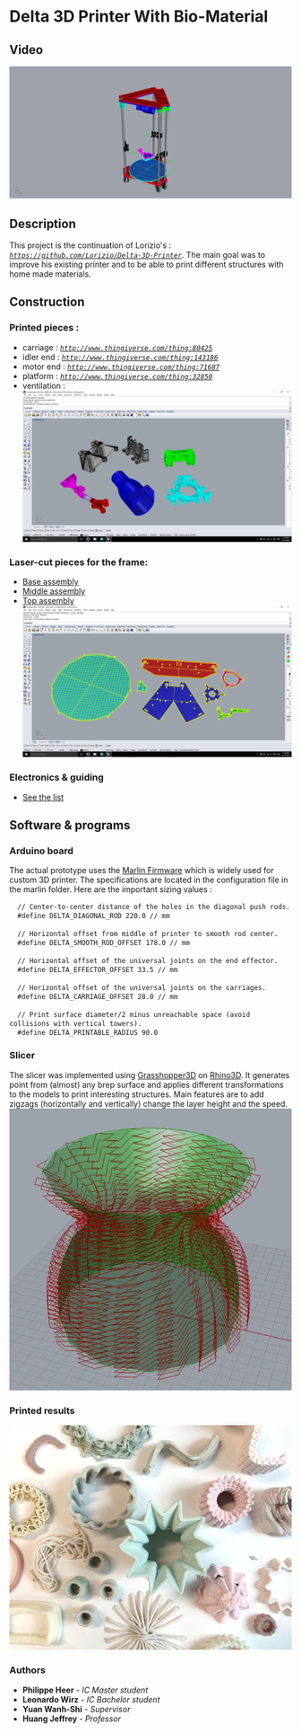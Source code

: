 # Delta 3D Printer With Bio-Material

## Video
[![IMAGE ALT TEXT](photos/animationTurn360/Animation000.jpg)](https://youtu.be/-XNRGnteBmc)

## Description
This project is the continuation of Lorizio's :  *[`https://github.com/Lorizio/Delta-3D-Printer`](https://github.com/Lorizio/Delta-3D-Printer)*.
The main goal was to improve his existing printer and to be able to print different structures with home made materials.

## Construction
### Printed pieces :
- carriage : *[`http://www.thingiverse.com/thing:80425`](http://www.thingiverse.com/thing:80425)*
- idler end : *[`http://www.thingiverse.com/thing:143186`](http://www.thingiverse.com/thing:143186)*
- motor end : *[`http://www.thingiverse.com/thing:71687`](http://www.thingiverse.com/thing:71687)*
- platform : *[`http://www.thingiverse.com/thing:32850`](http://www.thingiverse.com/thing:32850)*
- ventilation : 
![Printed pieces](photos/pieces3d.png)


### Laser-cut pieces for the frame:
- [Base assembly](hardware/baseAssembly.3dm)
- [Middle assembly](hardware/middleAssembly.3dm)
- [Top assembly](hardware/topAssembly.3dm)
![Wooden pieces](photos/piecesWood.png)

### Electronics & guiding
- [See the list](hardware/partsListToBuy.odt)

## Software & programs
### Arduino board
The actual prototype uses the [Marlin Firmware](https://github.com/MarlinFirmware/Marlin) which is widely used for custom 3D printer. The specifications are located in the configuration file in the marlin folder.
Here are the important sizing values :
```
  // Center-to-center distance of the holes in the diagonal push rods.
  #define DELTA_DIAGONAL_ROD 220.0 // mm

  // Horizontal offset from middle of printer to smooth rod center.
  #define DELTA_SMOOTH_ROD_OFFSET 178.0 // mm

  // Horizontal offset of the universal joints on the end effector.
  #define DELTA_EFFECTOR_OFFSET 33.5 // mm

  // Horizontal offset of the universal joints on the carriages.
  #define DELTA_CARRIAGE_OFFSET 28.0 // mm

  // Print surface diameter/2 minus unreachable space (avoid collisions with vertical towers).
  #define DELTA_PRINTABLE_RADIUS 90.0
```

### Slicer
The slicer was implemented using [Grasshopper3D](http://www.grasshopper3d.com/) on [Rhino3D](http://www.rhino3d.com/). It generates point from (almost) any brep surface and applies different transformations to the models to print interesting structures. Main features are to add zigzags (horizontally and vertically) change the layer height and the speed.
![model in green, generated path in red](photos/grasshopperPath.JPG)

### Printed results
![printed results](photos/printings.jpg)

### Authors
* **Philippe Heer** - *IC Master student*
* **Leonardo Wirz** - *IC Bachelor student*
* **Yuan Wanh-Shi** - *Supervisor*
* **Huang Jeffrey** - *Professor*